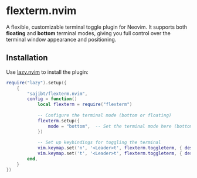 # flexterm.nvim

A flexible, customizable terminal toggle plugin for Neovim. It supports both **floating** and **bottom** terminal modes, giving you full control over the terminal window appearance and positioning.

## Installation

Use [lazy.nvim](https://github.com/folke/lazy.nvim) to install the plugin:

```lua
require("lazy").setup({
    {
        "sajibt/flexterm.nvim",  
        config = function()
            local flexterm = require("flexterm")
            
            -- Configure the terminal mode (bottom or floating)
            flexterm.setup({
                mode = "bottom",  -- Set the terminal mode here (bottom or floating)
            })
            
            -- Set up keybindings for toggling the terminal
            vim.keymap.set('n', '<Leader>t', flexterm.toggleterm, { desc = "Toggle FlexTerm" })
            vim.keymap.set('t', '<Leader>t', flexterm.toggleterm, { desc = "Toggle FlexTerm" })
        end,
    }
})

